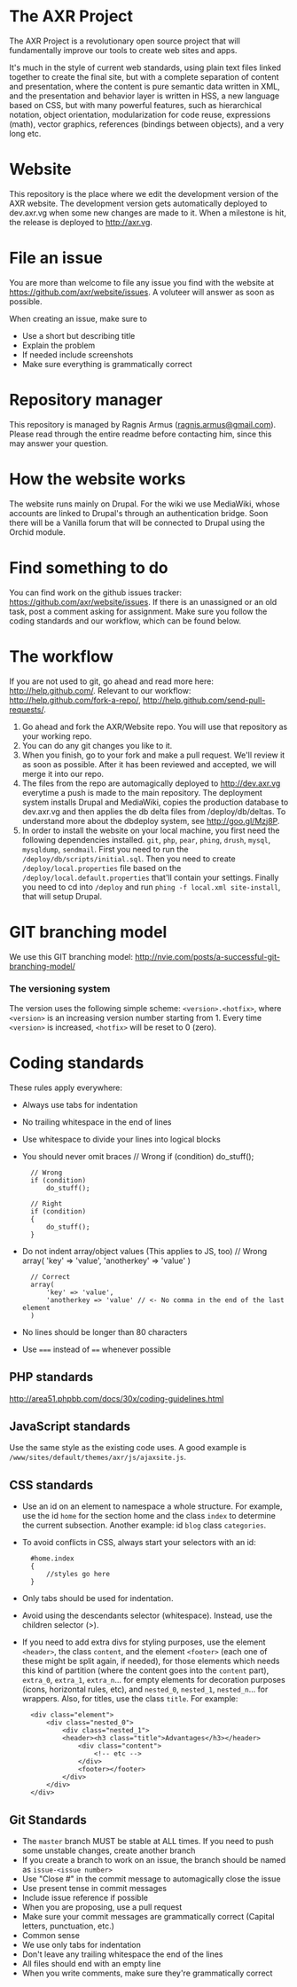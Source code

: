 The AXR Project
===============
The AXR Project is a revolutionary open source project that will fundamentally
improve our tools to create web sites and apps.

It's much in the style of current web standards, using plain text files linked
together to create the final site, but with a complete separation of content and
presentation, where the content is pure semantic data written in XML, and the
presentation and behavior layer is written in HSS, a new language based on CSS,
but with many powerful features, such as hierarchical notation, object
orientation, modularization for code reuse, expressions (math), vector graphics,
references (bindings between objects), and a very long etc.

Website
=======
This repository is the place where we edit the development version of the AXR
website. The development version gets automatically deployed to dev.axr.vg
when some new changes are made to it.
When a milestone is hit, the release is deployed to http://axr.vg.

File an issue
=============
You are more than welcome to file any issue you find with the website at
https://github.com/axr/website/issues. A voluteer will answer as soon as
possible.

When creating an issue, make sure to
- Use a short but describing title
- Explain the problem
- If needed include screenshots
- Make sure everything is grammatically correct

Repository manager
===================
This repository is managed by Ragnis Armus (ragnis.armus@gmail.com). Please
read through the entire readme before contacting him, since this may answer your
question.

How the website works
=====================
The website runs mainly on Drupal. For the wiki we use MediaWiki, whose accounts
are linked to Drupal's through an authentication bridge. Soon there will be a
Vanilla forum that will be connected to Drupal using the Orchid module.

Find something to do
====================
You can find work on the github issues tracker:
https://github.com/axr/website/issues. If there is an unassigned or an old task,
post a comment asking for assignment. Make sure you follow the coding standards
and our workflow, which can be found below.

The workflow
============
If you are not used to git, go ahead and read more here:
http://help.github.com/.
Relevant to our workflow: http://help.github.com/fork-a-repo/,
http://help.github.com/send-pull-requests/.

1. Go ahead and fork the AXR/Website repo. You will use that repository as your
	working repo.
2. You can do any git changes you like to it.
3. When you finish, go to your fork and make a pull request. We'll review it as
	soon as possible. After it has been reviewed and accepted, we will merge it
	into our repo.
4. The files from the repo are automagically deployed to http://dev.axr.vg
	everytime a push is made to the main repository. The deployment system
	installs Drupal and MediaWiki, copies the production database to dev.axr.vg
	and then applies the db delta files from /deploy/db/deltas. To understand
	more about the dbdeploy system, see http://goo.gl/Mzj8P.
5. In order to install the website on your local machine, you first need the
	following dependencies installed. `git`, `php`, `pear`, `phing`, `drush`,
	`mysql`, `mysqldump`, `sendmail`. First you need to run the
	`/deploy/db/scripts/initial.sql`. Then you need to create
	`/deploy/local.properties` file based on the
	`/deploy/local.default.properties` that'll contain your settings. Finally
	you need to cd into `/deploy` and run `phing -f local.xml site-install`,
	that will setup Drupal.

GIT branching model
===================
We use this GIT branching model:
http://nvie.com/posts/a-successful-git-branching-model/

### The versioning system
The version uses the following simple scheme: `<version>.<hotfix>`, where
`<version>` is an increasing version number starting from 1. Every time
`<version>` is increased, `<hotfix>` will be reset to 0 (zero).

Coding standards
================
These rules apply everywhere:
- Always use tabs for indentation
- No trailing whitespace in the end of lines
- Use whitespace to divide your lines into logical blocks
- You should never omit braces
		// Wrong
		if (condition) do_stuff();

		// Wrong
		if (condition)
			do_stuff();

		// Right
		if (condition)
		{
			do_stuff();
		}

- Do not indent array/object values (This applies to JS, too)
		// Wrong
		array(
			'key'		=> 'value',
			'anotherkey' => 'value'
		)

		// Correct
		array(
			'key' => 'value',
			'anotherkey => 'value' // <- No comma in the end of the last element
		)

- No lines should be longer than 80 characters
- Use `===` instead of `==` whenever possible

PHP standards
-------------
http://area51.phpbb.com/docs/30x/coding-guidelines.html

JavaScript standards
--------------------
Use the same style as the existing code uses. A good example is
`/www/sites/default/themes/axr/js/ajaxsite.js`.

CSS standards
-------------
- Use an id on an element to namespace a whole structure. For example, use the
id `home` for the section home and the class `index` to determine the current
subsection. Another example: id `blog` class `categories`.

- To avoid conflicts in CSS, always start your selectors with an id:

		#home.index
		{
			//styles go here
		}

- Only tabs should be used for indentation.
- Avoid using the descendants selector (whitespace). Instead, use the children
	selector (>).
- If you need to add extra divs for styling purposes, use the element
	`<header>`, the class `content`, and  the element `<footer>` (each one of
	these might be split again, if needed), for those elements which needs this
	kind of partition (where the content goes into the `content` part),
	`extra_0`, `extra_1`, `extra_n`... for empty elements for decoration
	purposes (icons, horizontal rules, etc), and `nested_0`, `nested_1`,
	`nested_n`... for wrappers. Also, for titles, use the class `title`.
	For example:

		<div class="element">
			<div class="nested_0">
				<div class="nested_1">
				<header><h3 class="title">Advantages</h3></header>
					<div class="content">
						<!-- etc -->
					</div>
					<footer></footer>
				</div>
			</div>
		</div>

Git Standards
-------------
- The `master` branch MUST be stable at ALL times. If you need to push some
	unstable changes, create another branch
- If you create a branch to work on an issue, the branch should be named as
	`issue-<issue number>`
- Use "Close #<issue number>" in the commit message to automagically close the
	issue
- Use present tense in commit messages
- Include issue reference if possible
- When you are proposing, use a pull request
- Make sure your commit messages are grammatically correct (Capital letters,
	punctuation, etc.)
- Common sense
- We use only tabs for indentation
- Don't leave any trailing whitespace the end of the lines
- All files should end with an empty line
- When you write comments, make sure they're grammatically correct

